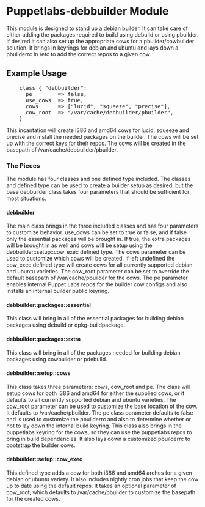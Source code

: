 # Puppetlabs-debbuilder Module #

  This module is designed to stand up a debian builder. It can take care of
  either adding the packages required to build using debuild or using pbuilder.
  If desired it can also set up the appropriate cows for a pbuilder/cowbuilder
  solution. It brings in keyrings for debian and ubuntu and lays down a
  pbuilderrc in /etc to add the correct repos to a given cow.

## Example Usage ##
<pre>
    class { "debbuilder":
      pe        => false,
      use_cows  => true,
      cows      => ["lucid", "squeeze", "precise"],
      cow_root  => "/var/cache/debbuilder/pbuilder",
    }
</pre>

  This incantation will create i386 and amd64 cows for lucid, squeeze and
  precise and install the needed packages on the builder. The cows will be set
  up with the correct keys for their repos. The cows will be created in the
  basepath of /var/cache/debbuilder/pbuilder.

### The Pieces ###

  The module has four classes and one defined type included. The classes and
  defined type can be used to create a builder setup as desired, but the base
  debbuilder class takes four parameters that should be sufficient for most
  situations.

#### debbuilder ####

  The main class brings in the three included classes and has four parameters
  to customize behavior. use\_cows can be set to true or false, and if false
  only the essential packages will be brought in. If true, the extra packages
  will be brought in as well and cows will be setup using the
  debbuilder::setup::cow\_exec defined type. The cows parameter can be used to
  customize which cows will be created. If left undefined the cow\_exec defined
  type will create cows for all currently supported debian and ubuntu
  varieties. The cow\_root parameter can be set to override the default
  basepath of /var/cache/pbuilder for the cows. The pe parameter enables
  internal Puppet Labs repos for the builder cow configs and also installs an
  internal builder public keyring.

#### debbuilder::packages::essential ####

  This class will bring in all of the essential packages for building debian
  packages using debuild or dpkg-buildpackage.

#### debbuilder::packages::extra ####

  This class will bring in all of the packages needed for building debian
  packages using cowbuilder or pdebuild.

#### debbuilder::setup::cows ####

  This class takes three parameters: cows, cow\_root and pe. The class will
  setup cows for both i386 and amd64 for either the supplied cows, or it
  defaults to all currently supported debian and ubuntu varieties. The
  cow\_root parameter can be used to customize the base location of the cow. It
  defaults to /var/cache/pbuilder. The pe class parameter defaults to false and
  is used to customize the pbuilderrc and also to determine whether or not to
  lay down the internal build keyring. This class also brings in the puppetlabs
  keyring for the cows, so they can use the puppetlabs repos to bring in build
  dependencies. It also lays down a customized pbuilderrc to bootstrap the
  builder cows.

#### debbuilder::setup::cow\_exec ####

  This defined type adds a cow for both i386 and amd64 arches for a given
  debian or ubuntu variety. It also includes nightly cron jobs that keep the
  cow up to date using the default repos. It takes an optional parameter of
  cow\_root, which defaults to /var/cache/pbuilder to customize the basepath
  for the created cows.



